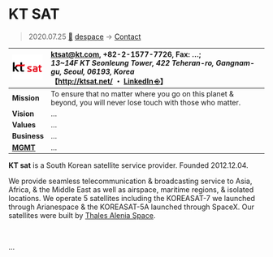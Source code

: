# KT SAT
> 2020.07.25 [🚀](../index/index.md) [despace](index.md) → [Contact](contact.md)

|[![](f/con/k/ktsat_logo1_thumb.png)](f/con/k/ktsat_logo1.png)|<ktsat@kt.com>, +82-2-1577-7726, Fax: …;<br> *13~14F KT Seonleung Tower, 422 Teheran-ro, Gangnam-gu, Seoul, 06193, Korea*<br> 【<http://ktsat.net/> ・ [LinkedIn ⎆](https://www.linkedin.com/company/ktsat/)】|
|:--|:--|
|**Mission**|To ensure that no matter where you go on this planet & beyond, you will never lose touch with those who matter.|
|**Vision**|…|
|**Values**|…|
|**Business**|…|
|**[MGMT](mgmt.md)**|…|

**KT sat** is a South Korean satellite service provider. Founded 2012.12.04.

We provide seamless telecommunication & broadcasting service to Asia, Africa, & the Middle East as well as airspace, maritime regions, & isolated locations.  We operate 5 satellites including the KOREASAT-7 we launched through Arianespace & the KOREASAT-5A launched through SpaceX. Our satellites were built by [Thales Alenia Space](zz_tas_i.md).

<p style="page-break-after:always"> </p>

…

